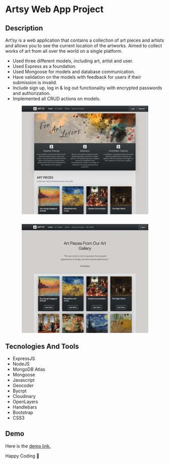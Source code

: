 # Artsy Web App Project

## Description
Art’sy is a web application that contains a collection of art pieces and artists and allows you to see the current location of the artworks.
Aimed to collect works of art from all over the world on a single platform.

- Used three different models, including art, artist and user.
- Used Express as a foundation.
- Used Mongoose for models and database communication.
- Have validation on the models with feedback for users if their submission is invalid.
- Include sign up, log in & log out functionality with encrypted passwords and authorization.
- Implemented all CRUD actions on models.


<img src="./public/images/artsy-home-page.png" style="width:400px; display: block;margin: 0 auto;"><br>

<img src="./public/images/artsy-artists-page.png" style="width:400px; display: block;margin: 0 auto;">


## Tecnologies And Tools
- ExpressJS
- NodeJS
- MongoDB Atlas
- Mongoose
- Javascript
- Geocoder
- Bycrpt
- Cloudinary
- OpenLayers
- Handlebars
- Bootstrap
- CSS3

## Demo
Here is the [demo link.](https://artsy-web-app-project.herokuapp.com/)

Happy Coding 💜